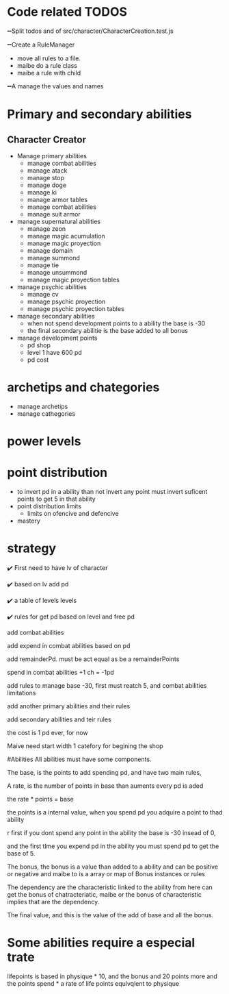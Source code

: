 # Code related TODOS
➖Split todos and of src/character/CharacterCreation.test.js 

➖Create a RuleManager
  * move all rules to a file.
  * maibe do a rule class
  * maibe a rule with child

➖A manage the values and names
 
# Primary and secondary abilities
## Character Creator
* Manage primary abilities
  * manage combat abilities
  * manage atack
  * manage stop
  * manage doge
  * manage ki
  * manage armor tables
  * manage combat abilities
  * manage suit armor
* manage supernatural abilities
  * manage zeon
  * manage magic acumulation
  * manage magic proyection
  * manage domain
  * manage summond
  * manage tie
  * manage unsummond
  * manage magic proyection tables
* manage psychic abilities
  * manage cv
  * manage psychic proyection
  * manage psychic proyection tables
* manage secondary abilities
  * when not spend development points to a ability the base is -30
  * the final secondary abilitie is the base added to all bonus
* manage development points
  * pd shop
  * level 1 have 600 pd
  * pd cost
# archetips and chategories
* manage archetips
* manage cathegories
# power levels
# point distribution
* to invert pd in a ability than not invert any point must invert suficent points to get 5 in that ability
* point distribution limits
  *  limits on ofencive and defencive 
*  mastery

# strategy
✔️ First need to have lv of character 

✔️ based on lv add pd

✔️ a table of levels levels 

✔️ rules for get pd based on level and free pd

add combat abilities 

add expend in combat abilities based on pd

add remainderPd. must be act equal as be a remainderPoints

spend in combat abilities +1 ch = -1pd

add rules to manage base -30, first must reatch 5, and combat abilities limitations

add another primary abilities and their rules

add secondary abilities and teir rules

the cost is 1 pd ever, for now

Maive need start width 1 catefory for begining the shop

#Abilities
All abilities must have some components.

The base, is the points to add spending pd, and have two main rules, 

A rate, is the number of points in base than auments every pd is aded

the rate * points = base

the points is a internal value, when you spend pd you adquire a point to thad ability 

r first if you dont spend any point in the ability the base is -30 insead of 0,

and the first tlme you expend pd in the ability you must spend pd to get the base of 5. 

The bonus, the bonus is a value than added to a ability and can be positive or negative and maibe to is a array or map of Bonus instances or rules

The dependency are the characteristic linked to the ability from here can get the bonus of chatracteriatic, maibe or the bonus of characteristic implies that are the dependency.

The final value, and this is the value of the add of base and all the bonus.

# Some abilities require a especial trate
lifepoints is based in physique * 10, and the bonus and 20 points more and the points spend * a rate of life points equlvqlent to physique
